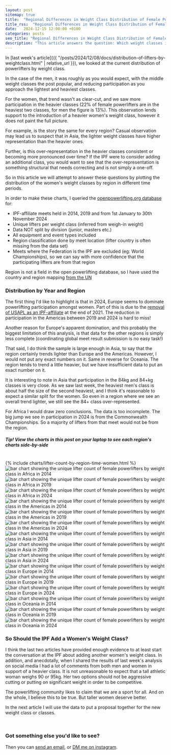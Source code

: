 ```yaml
---
layout: post
sitemap: true
title:  "Regional Differences in Weight Class Distribution of Female Power<wbr>lifters"
title_rss:  "Regional Differences in Weight Class Distribution of Female Powerlifters"
date:   2024-12-15 12:00:00 +0100
categories: posts
seo_title: "Regional Differences in Weight Class Distribution of Female Power<wbr>lifters"
description: "This article answers the question: Which weight classes in powerlifting contain the most lifters? The data for this analysis comes from the openpowerlifting database."
---
```


In [last week's article]({{ "/posts/2024/12/08/docs/distribution-of-lifters-by-weightclass.html" | relative_url }}), we looked at the current distribution of powerlifters by weight class.

In the case of the men, it was roughly as you would expect, with the middle weight classes the post popular, and reducing participation as you approach the lightest and heaviest classes.

For the women, that trend wasn't as clear-cut, and we saw more participation in the heavier classes (22% of female powerlifters are in the heaviest two classes, for men the figure is 13%).
This observation lends support to the introduction of a heavier women's weight class, however it does not paint the full picture.

For example, is the story the same for every region? Casual observation may lead us to suspect that in Asia, the lighter weight classes have higher representation than the heavier ones.

Further, is this over-representation in the heavier classes consistent or becoming more pronounced over time? If the IPF were to consider adding an additional class, you would want to see that the over-representation is something structural that needs correcting and is not simply a one-off.

So in this article we will attempt to answer these questions by plotting the distribution of the women's weight classes by region in different time periods.

In order to make these charts, I queried the [openpowerlifting.org database](https://www.openpowerlifting.org/) for: 

- IPF-affiliate meets held in 2014, 2019 and from 1st January to 30th November 2024 
- Unique lifters per weight class (inferred from weigh-in weight)
- Data NOT split by division (junior, masters etc.)
- All equipment and event types included
- Region classification done by meet location (lifter country is often missing from the data set)
- Meets where the Federation is the IPF are excluded (eg: World Championships), so we can say with more confidence that the participating lifters are from that region

Region is not a field in the open powerlifting database, so I have used the country and region mapping [from the UN](https://unstats.un.org/unsd/methodology/m49/)


### Distribution by Year and Region

The first thing I'd like to highlight is that in 2024, Europe seems to dominate powerlifting participation amongst women. Part of this is due to the [removal of USAPL as an IPF-affiliate](https://www.powerlifting.sport/about-ipf/news/news-detail/ipf-votes-to-expel-usapl) at the end of 2021. The reduction in participation in the Americas between 2019 and 2024 is hard to miss!

Another reason for Europe's apparent domination, and this probably the biggest limitation of this analysis, is that data for the other regions is simply less complete (coordinating global meet result submission is no easy task!)

That said, I do think the sample is large enough in Asia, to say that the region certainly trends lighter than Europe and the Americas. However, I would not put any exact numbers on it. Same in reverse for Oceania. The region tends to trend a little heavier, but we have insufficient data to put an exact number on it. 

It is interesting to note in Asia that participation in the 84kg and 84+kg classes is very close. As we saw last week, the heaviest men's class is about half the size of the second heaviest, and I think it's reasonable to expect a similar split for the women. So even in a region where we see an overall trend lighter, we still see the 84+ class over-represented.

For Africa I would draw zero conclusions. The data is too incomplete. The big jump we see in participation in 2024 is from the Commonwealth Championships. So a majority of lifters from that meet would not be from the region.


##### Tip! View the charts in this post on your laptop to see each region's charts side-by-side

<br>

<div class="custom-chart-grid">
  <div class="html-content-grid">
    {% include charts/lifter-count-by-region-time-women.html %}
  </div>
  <div class="svg-content-grid">
    <img src="/assets/charts/lifter-count-wc-2014-Africa.svg" alt="bar chart showing the unique lifter count of female powerlifters by weight class in Africa in 2014">
    <img src="/assets/charts/lifter-count-wc-2019-Africa.svg" alt="bar chart showing the unique lifter count of female powerlifters by weight class in Africa in 2019">
    <img src="/assets/charts/lifter-count-wc-2024-Africa.svg" alt="bar chart showing the unique lifter count of female powerlifters by weight class in Africa in 2024">
    <img src="/assets/charts/lifter-count-wc-2014-Americas.svg" alt="bar chart showing the unique lifter count of female powerlifters by weight class in the Americas in 2014">
    <img src="/assets/charts/lifter-count-wc-2019-Americas.svg" alt="bar chart showing the unique lifter count of female powerlifters by weight class in the Americas in 2019">
    <img src="/assets/charts/lifter-count-wc-2024-Americas.svg" alt="bar chart showing the unique lifter count of female powerlifters by weight class in the Americas in 2024">
    <img src="/assets/charts/lifter-count-wc-2014-Asia.svg" alt="bar chart showing the unique lifter count of female powerlifters by weight class in Asia in 2014">
    <img src="/assets/charts/lifter-count-wc-2019-Asia.svg" alt="bar chart showing the unique lifter count of female powerlifters by weight class in Asia in 2019">
    <img src="/assets/charts/lifter-count-wc-2024-Asia.svg" alt="bar chart showing the unique lifter count of female powerlifters by weight class in Asia in 2024">
    <img src="/assets/charts/lifter-count-wc-2014-Europe.svg" alt="bar chart showing the unique lifter count of female powerlifters by weight class in Europe in 2014">
    <img src="/assets/charts/lifter-count-wc-2019-Europe.svg" alt="bar chart showing the unique lifter count of female powerlifters by weight class in Europe in 2019">
    <img src="/assets/charts/lifter-count-wc-2024-Europe.svg" alt="bar chart showing the unique lifter count of female powerlifters by weight class in Europe in 2024">
    <img src="/assets/charts/lifter-count-wc-2014-Oceania.svg" alt="bar chart showing the unique lifter count of female powerlifters by weight class in Oceania in 2014">
    <img src="/assets/charts/lifter-count-wc-2019-Oceania.svg" alt="bar chart showing the unique lifter count of female powerlifters by weight class in Oceania in 2019">
    <img src="/assets/charts/lifter-count-wc-2024-Oceania.svg" alt="bar chart showing the unique lifter count of female powerlifters by weight class in Oceania in 2024">
  </div>
</div>


### So Should the IPF Add a Women's Weight Class?

I think the last two articles have provided enough evidence to at least start the conversation at the IPF about adding another women's weight class. In addition, and anecdotally, when I shared the results of last week's analysis on social media I had a lot of comments from both men and women in support of a heavier class.
It is not unreasonable to expect that a tall athletic woman weighs 90 or 95kg. Her two options should not be aggressive cutting or putting on significant weight in order to be competitive.

The powerlifting community likes to claim that we are a sport for all. And on the whole, I believe this to be true. But taller women deserve better.

In the next article I will use the data to put a proposal together for the new weight class or classes.


<br>

### Got something else you'd like to see?

Then you can [send an email](mailto:info@powerliftingindata.com), or [DM me on instagram](https://www.instagram.com/powerliftingindata/).